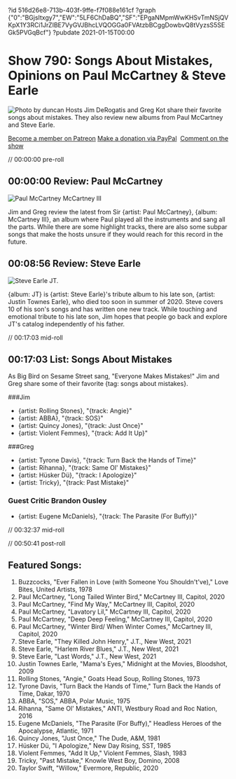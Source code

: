 ?id 516d26e8-713b-403f-9ffe-f7f088e161cf
?graph {"0":"BGjsItxgy7","EW":"5LF6ChDaBQ","SF":"EPgaNMpmWwKHSvTmNSjQVKpX1Y3RCi1JrZIBE7VyGVJBhcLVQOGGa0FVAtzbBCggDowbvQ8tVyzsS5SEGk5PVGqBcf"}
?pubdate 2021-01-15T00:00
# Show 790: Songs About Mistakes, Opinions on Paul McCartney & Steve Earle
![Photo by duncan](https://static.soundopinions.org/images/2021/mistake.jpeg)
Hosts Jim DeRogatis and Greg Kot share their favorite songs about mistakes. They also review new albums from Paul McCartney and Steve Earle. 

[Become a member on Patreon](https://www.patreon.com/soundopinions)
[Make a donation via PayPal](https://bit.ly/36zIhZK) 
[Comment on the show](https://www.micdropp.com/studio/5febf006eba45/) 



// 00:00:00 pre-roll

## 00:00:00 Review: Paul McCartney

![Paul McCartney McCartney III](https://static.soundopinions.org/assets/790/02.jpg)

Jim and Greg review the latest from Sir {artist: Paul McCartney}, {album: McCartney III}, an album where Paul played all the instruments and sang all the parts. While there are some highlight tracks, there are also some subpar songs that make the hosts unsure if they would reach for this record in the future.


## 00:08:56 Review: Steve Earle 

![Steve Earle JT.](https://static.soundopinions.org/assets/790/EW7.jpg)

{album: JT} is {artist: Steve Earle}'s tribute album to his late son, {artist: Justin Townes Earle}, who died too soon in summer of 2020. Steve covers 10 of his son's songs and has written one new track. While touching and emotional tribute to his late son, Jim hopes that people go back and explore JT's catalog independently of his father. 



// 00:17:03 mid-roll

## 00:17:03 List: Songs About Mistakes

As Big Bird on Sesame Street sang, "Everyone Makes Mistakes!" Jim and Greg share some of their favorite {tag: songs about mistakes}.


###Jim

- {artist: Rolling Stones}, "{track: Angie}"
- {artist: ABBA}, "{track: SOS}"
- {artist: Quincy Jones}, "{track: Just Once}"
- {artist: Violent Femmes}, "{track: Add It Up}"


###Greg

- {artist: Tyrone Davis}, "{track: Turn Back the Hands of Time}"
- {artist: Rihanna}, "{track: Same Ol' Mistakes}"
- {artist: Hüsker Dü}, "{track: I Apologize}"
- {artist: Tricky}, "{track: Past Mistake}"


### Guest Critic Brandon Ousley

- {artist: Eugene McDaniels}, "{track: The Parasite (For Buffy)}"


// 00:32:37 mid-roll

// 00:50:41 post-roll



## Featured Songs:

1. Buzzcocks, "Ever Fallen in Love (with Someone You Shouldn't've)," Love Bites, United Artists, 1978
1. Paul McCartney, "Long Tailed Winter Bird," McCartney III, Capitol, 2020
1. Paul McCartney, "Find My Way," McCartney III, Capitol, 2020
1. Paul McCartney, "Lavatory Lil," McCartney III, Capitol, 2020
1. Paul McCartney, "Deep Deep Feeling," McCartney III, Capitol, 2020
1. Paul McCartney, "Winter Bird/ When Winter Comes," McCartney III, Capitol, 2020
1. Steve Earle, "They Killed John Henry," J.T., New West, 2021
1. Steve Earle, "Harlem River Blues," J.T., New West, 2021
1. Steve Earle, "Last Words," J.T., New West, 2021
1. Justin Townes Earle, "Mama's Eyes," Midnight at the Movies, Bloodshot, 2009
1. Rolling Stones, "Angie," Goats Head Soup, Rolling Stones, 1973
1. Tyrone Davis, "Turn Back the Hands of Time," Turn Back the Hands of Time, Dakar, 1970
1. ABBA, "SOS," ABBA, Polar Music, 1975
1. Rihanna, "Same Ol' Mistakes," ANTI, Westbury Road and Roc Nation, 2016
1. Eugene McDaniels, "The Parasite (For Buffy)," Headless Heroes of the Apocalypse, Atlantic, 1971
1. Quincy Jones, "Just Once," The Dude, A&M, 1981
1. Hüsker Dü, "I Apologize," New Day Rising, SST, 1985
1. Violent Femmes, "Add It Up," Violent Femmes, Slash, 1983
1. Tricky, "Past Mistake," Knowle West Boy, Domino, 2008
1. Taylor Swift, "Willow," Evermore, Republic, 2020

